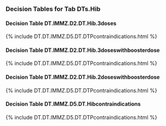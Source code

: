 ### Decision Tables for Tab  DTs.Hib
#### Decision Table DT.IMMZ.D2.DT.Hib.3doses
{% include DT.DT.IMMZ.D5.DT.DTPcontraindications.html %}
#### Decision Table DT.IMMZ.D2.DT.Hib.3doseswithboosterdose
{% include DT.DT.IMMZ.D5.DT.DTPcontraindications.html %}
#### Decision Table DT.IMMZ.D2.DT.Hib.2doseswithboosterdose
{% include DT.DT.IMMZ.D5.DT.DTPcontraindications.html %}
#### Decision Table DT.IMMZ.D5.DT.Hibcontraindications
{% include DT.DT.IMMZ.D5.DT.DTPcontraindications.html %}

